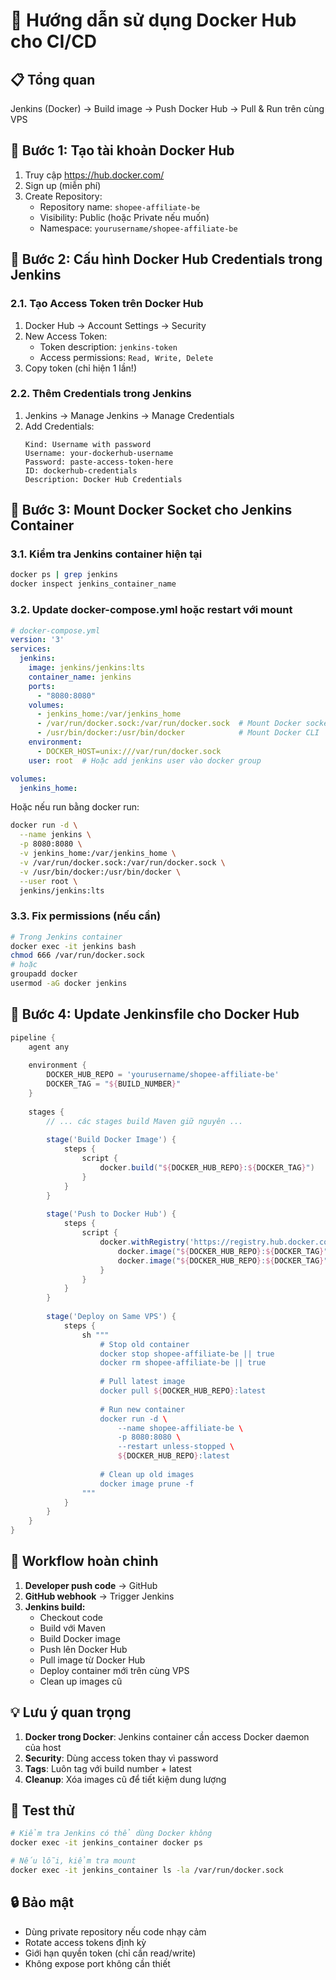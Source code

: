 # 🐳 Hướng dẫn sử dụng Docker Hub cho CI/CD

## 📋 Tổng quan
Jenkins (Docker) → Build image → Push Docker Hub → Pull & Run trên cùng VPS

## 🔧 Bước 1: Tạo tài khoản Docker Hub

1. Truy cập https://hub.docker.com/
2. Sign up (miễn phí)
3. Create Repository:
   - Repository name: `shopee-affiliate-be`
   - Visibility: Public (hoặc Private nếu muốn)
   - Namespace: `yourusername/shopee-affiliate-be`

## 🔧 Bước 2: Cấu hình Docker Hub Credentials trong Jenkins

### 2.1. Tạo Access Token trên Docker Hub
1. Docker Hub → Account Settings → Security
2. New Access Token:
   - Token description: `jenkins-token`
   - Access permissions: `Read, Write, Delete`
3. Copy token (chỉ hiện 1 lần!)

### 2.2. Thêm Credentials trong Jenkins
1. Jenkins → Manage Jenkins → Manage Credentials
2. Add Credentials:
   ```
   Kind: Username with password
   Username: your-dockerhub-username
   Password: paste-access-token-here
   ID: dockerhub-credentials
   Description: Docker Hub Credentials
   ```

## 🔧 Bước 3: Mount Docker Socket cho Jenkins Container

### 3.1. Kiểm tra Jenkins container hiện tại
```bash
docker ps | grep jenkins
docker inspect jenkins_container_name
```

### 3.2. Update docker-compose.yml hoặc restart với mount
```yaml
# docker-compose.yml
version: '3'
services:
  jenkins:
    image: jenkins/jenkins:lts
    container_name: jenkins
    ports:
      - "8080:8080"
    volumes:
      - jenkins_home:/var/jenkins_home
      - /var/run/docker.sock:/var/run/docker.sock  # Mount Docker socket
      - /usr/bin/docker:/usr/bin/docker            # Mount Docker CLI
    environment:
      - DOCKER_HOST=unix:///var/run/docker.sock
    user: root  # Hoặc add jenkins user vào docker group

volumes:
  jenkins_home:
```

Hoặc nếu run bằng docker run:
```bash
docker run -d \
  --name jenkins \
  -p 8080:8080 \
  -v jenkins_home:/var/jenkins_home \
  -v /var/run/docker.sock:/var/run/docker.sock \
  -v /usr/bin/docker:/usr/bin/docker \
  --user root \
  jenkins/jenkins:lts
```

### 3.3. Fix permissions (nếu cần)
```bash
# Trong Jenkins container
docker exec -it jenkins bash
chmod 666 /var/run/docker.sock
# hoặc
groupadd docker
usermod -aG docker jenkins
```

## 🔧 Bước 4: Update Jenkinsfile cho Docker Hub

```groovy
pipeline {
    agent any
    
    environment {
        DOCKER_HUB_REPO = 'yourusername/shopee-affiliate-be'
        DOCKER_TAG = "${BUILD_NUMBER}"
    }
    
    stages {
        // ... các stages build Maven giữ nguyên ...
        
        stage('Build Docker Image') {
            steps {
                script {
                    docker.build("${DOCKER_HUB_REPO}:${DOCKER_TAG}")
                }
            }
        }
        
        stage('Push to Docker Hub') {
            steps {
                script {
                    docker.withRegistry('https://registry.hub.docker.com', 'dockerhub-credentials') {
                        docker.image("${DOCKER_HUB_REPO}:${DOCKER_TAG}").push()
                        docker.image("${DOCKER_HUB_REPO}:${DOCKER_TAG}").push('latest')
                    }
                }
            }
        }
        
        stage('Deploy on Same VPS') {
            steps {
                sh """
                    # Stop old container
                    docker stop shopee-affiliate-be || true
                    docker rm shopee-affiliate-be || true
                    
                    # Pull latest image
                    docker pull ${DOCKER_HUB_REPO}:latest
                    
                    # Run new container
                    docker run -d \
                        --name shopee-affiliate-be \
                        -p 8080:8080 \
                        --restart unless-stopped \
                        ${DOCKER_HUB_REPO}:latest
                    
                    # Clean up old images
                    docker image prune -f
                """
            }
        }
    }
}
```

## 🎯 Workflow hoàn chỉnh

1. **Developer push code** → GitHub
2. **GitHub webhook** → Trigger Jenkins
3. **Jenkins build:**
   - Checkout code
   - Build với Maven
   - Build Docker image
   - Push lên Docker Hub
   - Pull image từ Docker Hub
   - Deploy container mới trên cùng VPS
   - Clean up images cũ

## 💡 Lưu ý quan trọng

1. **Docker trong Docker**: Jenkins container cần access Docker daemon của host
2. **Security**: Dùng access token thay vì password
3. **Tags**: Luôn tag với build number + latest
4. **Cleanup**: Xóa images cũ để tiết kiệm dung lượng

## 🚀 Test thử

```bash
# Kiểm tra Jenkins có thể dùng Docker không
docker exec -it jenkins_container docker ps

# Nếu lỗi, kiểm tra mount
docker exec -it jenkins_container ls -la /var/run/docker.sock
```

## 🔒 Bảo mật

- Dùng private repository nếu code nhạy cảm
- Rotate access tokens định kỳ
- Giới hạn quyền token (chỉ cần read/write)
- Không expose port không cần thiết